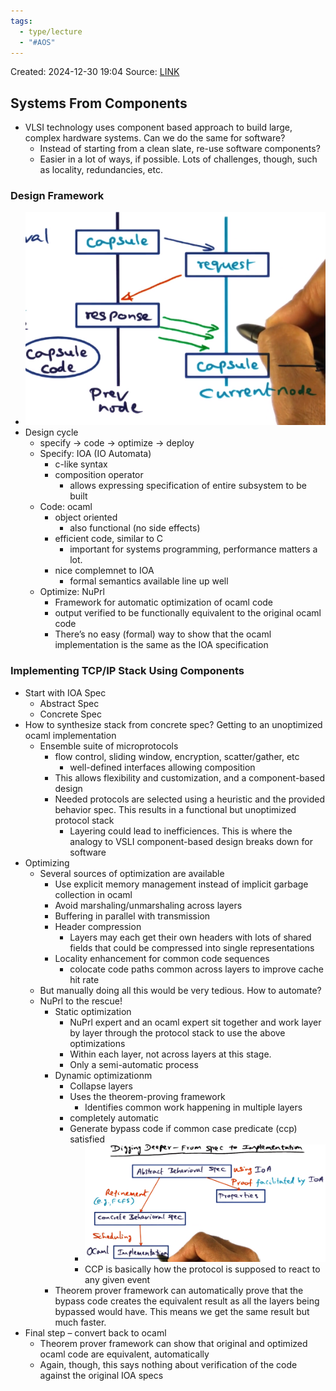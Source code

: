 ```yaml
---
tags:
  - type/lecture
  - "#AOS"
---
```

Created: 2024-12-30 19:04
Source: [LINK](https://andrewrepp.com/aos_lec_L05)

## Systems From Components

- VLSI technology uses component based approach to build large, complex hardware systems. Can we do the same for software?
    - Instead of starting from a clean slate, re-use software components?
    - Easier in a lot of ways, if possible. Lots of challenges, though, such as locality, redundancies, etc. 
### Design Framework
- ![](/img/L05e_systems_from_components_1.png)
- Design cycle
	- specify -> code -> optimize -> deploy
	- Specify: IOA (IO Automata)
	    - c-like syntax
	    - composition operator
	        - allows expressing specification of entire subsystem to be built
	- Code: ocaml
	    - object oriented
	        - also functional (no side effects)
	    - efficient code, similar to C
	        - important for systems programming, performance matters a lot.
	    - nice complemnet to IOA
	        - formal semantics available line up well
	- Optimize: NuPrl
	    - Framework for automatic optimization of ocaml code
	    - output verified to be functionally equivalent to the original ocaml code
	    - There’s no easy (formal) way to show that the ocaml implementation is the same as the IOA specification
### Implementing TCP/IP Stack Using Components

- Start with IOA Spec
    - Abstract Spec
    - Concrete Spec
- How to synthesize stack from concrete spec? Getting to an unoptimized ocaml implementation
    - Ensemble suite of microprotocols
        - flow control, sliding window, encryption, scatter/gather, etc
            - well-defined interfaces allowing composition
        - This allows flexibility and customization, and a component-based design
        - Needed protocols are selected using a heuristic and the provided behavior spec. This results in a functional but unoptimized protocol stack
            - Layering could lead to inefficiences. This is where the analogy to VSLI component-based design breaks down for software
- Optimizing
    - Several sources of optimization are available
        - Use explicit memory management instead of implicit garbage collection in ocaml
        - Avoid marshaling/unmarshaling across layers
        - Buffering in parallel with transmission
        - Header compression
            - Layers may each get their own headers with lots of shared fields that could be compressed into single representations
        - Locality enhancement for common code sequences
            - colocate code paths common across layers to improve cache hit rate
    - But manually doing all this would be very tedious. How to automate?
    - NuPrl to the rescue!
        - Static optimization
            - NuPrl expert and an ocaml expert sit together and work layer by layer through the protocol stack to use the above optimizations
            - Within each layer, not across layers at this stage.
            - Only a semi-automatic process
        - Dynamic optimizationm
            - Collapse layers
            - Uses the theorem-proving framework
                - Identifies common work happening in multiple layers
            - completely automatic
            - Generate bypass code if common case predicate (ccp) satisfied
	            - ![](/img/L05e_systems_from_components_2.png)
	            - CCP is basically how the protocol is supposed to react to any given event
        - Theorem prover framework can automatically prove that the bypass code creates the equivalent result as all the layers being bypassed would have. This means we get the same result but much faster.
- Final step – convert back to ocaml
    - Theorem prover framework can show that original and optimized ocaml code are equivalent, automatically
    - Again, though, this says nothing about verification of the code against the original IOA specs